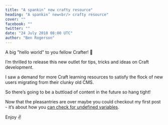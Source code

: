 ```yaml
---
title: "A spankin’ new crafty resource"
heading: "A spankin’ new<br/> crafty resource"
cover: ""
facebook: ""
twitter: ""
date: "24 July 2018 08:00 UTC"
author: "Ben Rogerson"
---
```

<div class="intro">A big "hello world" to you fellow Crafter! 👋</div>

I’m thrilled to release this new outlet for tips, tricks and ideas on Craft development.

I saw a demand for more Craft learning resources to satisfy the flock of new users migrating from their clunky old CMS.

So there’s going to be a buttload of content in the future so hang tight!

Now that the pleasantries are over maybe you could checkout my first post - it’s about how you [can check for undefined variables](/how-to-check-for-undefined-variables).

Enjoy ✌